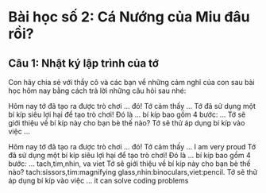 # Bài học số 2: Cá Nướng của Miu đâu rồi?


## Câu 1: Nhật ký lập trình của tớ
Con hãy chia sẻ với thầy cô và các bạn về những cảm nghĩ của con sau bài học hôm nay bằng cách trả lời những câu hỏi sau nhé:

Hôm nay tớ đã tạo ra được trò chơi ... đó! Tớ cảm thấy ...
Tớ đã sử dụng một bí kíp siêu lợi hại để tạo trò chơi! Đó là ... bí kíp bao gồm 4 bước: ...
Tớ sẽ giới thiệu về bí kíp này cho bạn bè thế nào?
Tớ sẽ thử áp dụng bí kíp vào việc ... 

Hôm nay tớ đã tạo ra được trò chơi ... đó! Tớ cảm thấy ... I am very proud
Tớ đã sử dụng một bí kíp siêu lợi hại để tạo trò chơi! Đó là ... bí kíp bao gồm 4 bước: ... tach,tim,nhin, va viet
Tớ sẽ giới thiệu về bí kíp này cho bạn bè thế nào? tach:sissors,tim:magnifying glass,nhin:binoculars,viet:pencil.
Tớ sẽ thử áp dụng bí kíp vào việc ... it can solve coding problems
